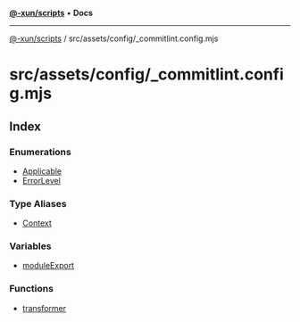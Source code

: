 [**@-xun/scripts**](../../../../README.md) • **Docs**

***

[@-xun/scripts](../../../../README.md) / src/assets/config/\_commitlint.config.mjs

# src/assets/config/\_commitlint.config.mjs

## Index

### Enumerations

- [Applicable](enumerations/Applicable.md)
- [ErrorLevel](enumerations/ErrorLevel.md)

### Type Aliases

- [Context](type-aliases/Context.md)

### Variables

- [moduleExport](variables/moduleExport.md)

### Functions

- [transformer](functions/transformer.md)
